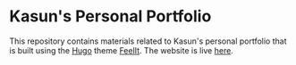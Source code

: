 # Kasun's Personal Portfolio

This repository contains materials related to Kasun's personal portfolio that is built using the [Hugo](https://gohugo.io/) theme [FeelIt](https://github.com/khusika/FeelIt). The website is live [here](https://kasunbuddika.com/).
